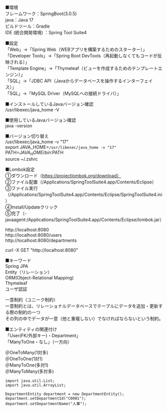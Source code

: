 ■環境<br>
フレームワーク：SpringBoot(3.0.5)<br>
java：Java 17<br>
ビルドツール：Gradle<br>
IDE (統合開発環境) ：Spring Tool Suite4<br>

■設定<br>
「Web」→「Spring Web（WEBアプリを構築するためのスターター）」<br>
「Developer Tools」→「Spring Boot DevTools（再起動しなくてもコードが反映される）」<br>
「Template Engine」→「Thymeleaf（ビューを作成するためのテンプレートエンジン）」<br>
「SQL」→「JDBC API（Javaからデータベースを操作するインターフェイス）」<br>
「SQL」→「MySQL Driver（MySQLへの接続ドライバ）」<br>

■インストールしているJavaバージョン確認<br>
/usr/libexec/java_home -V<br>

■使用しているJavaバージョン確認<br>
java -version<br>

■バージョン切り替え<br>
/usr/libexec/java_home -v "17"<br>
export JAVA_HOME=`/usr/libexec/java_home -v "17"`<br>
PATH=$JAVA_HOME/bin:$PATH<br>
source ~/.zshrc<br>

■Lombok設定<br>
①ダウンロード（https://projectlombok.org/download）<br>
②ファイル配置（/Applications/SpringToolSuite4.app/Contents/Eclipse）<br>
③ファイル実行（/Applications/SpringToolSuite4.app/Contents/Eclipse/SpringToolSuite4.ini）<br>
④Install/Updateクリック<br>
⑤完了（-javaagent:/Applications/SpringToolSuite4.app/Contents/Eclipse/lombok.jar）<br>

http://localhost:8080<br>
http://localhost:8080/users<br>
http://localhost:8080/departments<br>

curl -X GET "http://localhost:8080"<br>

■キーワード<br>
Spring JPA<br>
Entity（リレーション）<br>
ORM(Object-Relational Mapping)<br>
Thymeleaf<br>
ユーザ認証<br>

一意制約（ユニーク制約）<br>
一意制約とは、リレーショナルデータベースでテーブルにデータを追加・更新する際の制約の一つ<br>
その列の中でデータが一意（他と重複しない）でなければならないという制約。<br>

■エンティティの関連付け<br>
「User(FK/外部キー)・Department」<br>
「ManyToOne・なし」（一方向）

＠OneToMany(1対多)<br>
＠OneToOne(1対1)<br>
＠ManyToOne(多対1)<br>
＠ManyToMany(多対多)<br>

```
import java.util.List;
import java.util.ArrayList;

DepartmentEntity department = new DepartmentEntity();
department.setDepartmentId("C0001");
department.setDepartmentName("人事");
```